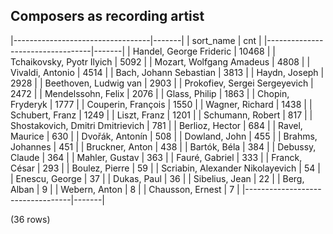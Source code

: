 ## Composers as recording artist

|----------------------------------|-------|
|            sort_name             |  cnt  |
|----------------------------------|-------|
| Handel, George Frideric          | 10468 |
| Tchaikovsky, Pyotr Ilyich        |  5092 |
| Mozart, Wolfgang Amadeus         |  4808 |
| Vivaldi, Antonio                 |  4514 |
| Bach, Johann Sebastian           |  3813 |
| Haydn, Joseph                    |  2928 |
| Beethoven, Ludwig van            |  2903 |
| Prokofiev, Sergei Sergeyevich    |  2472 |
| Mendelssohn, Felix               |  2076 |
| Glass, Philip                    |  1863 |
| Chopin, Fryderyk                 |  1777 |
| Couperin, François               |  1550 |
| Wagner, Richard                  |  1438 |
| Schubert, Franz                  |  1249 |
| Liszt, Franz                     |  1201 |
| Schumann, Robert                 |   817 |
| Shostakovich, Dmitri Dmitrievich |   781 |
| Berlioz, Hector                  |   684 |
| Ravel, Maurice                   |   630 |
| Dvořák, Antonín                  |   508 |
| Dowland, John                    |   455 |
| Brahms, Johannes                 |   451 |
| Bruckner, Anton                  |   438 |
| Bartók, Béla                     |   384 |
| Debussy, Claude                  |   364 |
| Mahler, Gustav                   |   363 |
| Fauré, Gabriel                   |   333 |
| Franck, César                    |   293 |
| Boulez, Pierre                   |    59 |
| Scriabin, Alexander Nikolayevich |    54 |
| Enescu, George                   |    37 |
| Dukas, Paul                      |    36 |
| Sibelius, Jean                   |    22 |
| Berg, Alban                      |     9 |
| Webern, Anton                    |     8 |
| Chausson, Ernest                 |     7 |
|----------------------------------|-------|

(36 rows)


